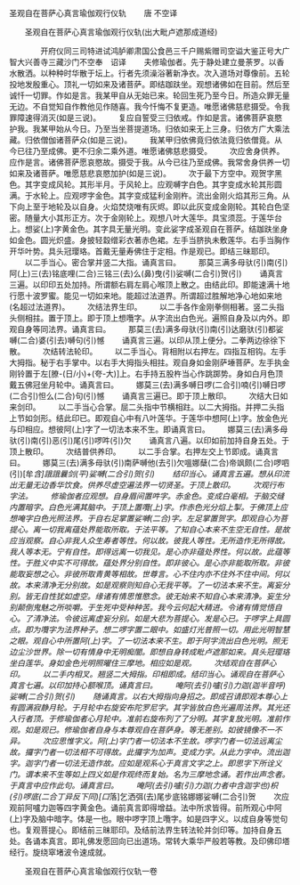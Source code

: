   圣观自在菩萨心真言瑜伽观行仪轨
　　唐 不空译




　　圣观自在菩萨心真言瑜伽观行仪轨(出大毗卢遮那成道经)

　　　　开府仪同三司特进试鸿胪卿肃国公食邑三千户赐紫赠司空谥大鉴正号大广智大兴善寺三藏沙门不空奉　诏译
　　夫修瑜伽者。先于静处建立曼荼罗。以香水散洒。以种种时华散于坛上。行者先须澡浴著新净衣。次入道场对尊像前。五轮投地发殷重心。顶礼一切如来及诸菩萨。即结跏趺坐。观想诸佛如在目前。然后至诚忏一切罪。作如是言。我某甲自从无始已来。轮回生死乃至今日。所造众罪无量无边。不自觉知自作教他见作随喜。我今忏悔不复更造。唯愿诸佛慈悲摄受。令我罪障速得消灭(如是三说)。
　　复应自誓受三归依戒。作如是言。诸佛菩萨哀愍护我。我某甲始从今日。乃至当坐菩提道场。归依如来无上三身。归依方广大乘法藏。归依僧伽诸菩萨众(如是三说)。
　　我某甲归依佛竟归依法竟归依僧竟。从今已往乃至成佛。更不归余二乘外道。唯愿诸佛慈悲摄受。
　　次应舍身供养。应作是言。诸佛菩萨愿哀愍故。摄受于我。从今已往乃至成佛。我常舍身供养一切如来及诸菩萨。唯愿慈悲哀愍加护(如是三说)。
　　次于最下方空中。观贺字黑色。其字变成风轮。其形半月。于风轮上。应观嚩字白色。其字变成水轮其形圆满。于水轮上。应观啰字金色。其字变成猛利金刚杵。流出金刚火焰其形三角。从下向上至于地轮及以自身。火焰焚烧唯有灰烬。即以此灰变成金刚轮。其轮白色坚密。随量大小其形正方。次于金刚轮上。观想八叶大莲华。具宝须蕊。于莲华台上。想娑(上)字黄金色。其字具无量光明。变此娑字成圣观自在菩萨。结跏趺坐身如金色。圆光炽盛。身披轻縠缯彩衣著赤色裙。左手当脐执未敷莲华。右手当胸作开华叶势。具头冠璎珞。首戴无量寿佛住于定相。作是观已。即结三昧耶印。
　　以二手当心。密合掌并竖二大指。诵真言曰。
　　那莫三满多母驮(引)南(引)阿(上)三(去)铭底哩(二合)三铭三(去)么(鼻)曳(引)娑嚩(二合引)贺(引)
　　诵真言三遍。以印印五处加持。所谓额右肩左肩心喉顶上散之。由结此印。即能速满十地行愿十波罗蜜。能见一切如来地。能超过法道界。所谓超过胜解地净心地如来地(名超过法道界)。
　　次结法界生印。
　　以二手各作金刚拳侧相著。竖二头指头侧相拄。置于顶上。即于顶上想囕字。从字流出白色光。遍照自身及以内外。即观自身等同法界。诵真言曰。
　　那莫三(去)满多母驮(引)南(引)达磨驮(引)都娑嚩(二合)婆(引去)嚩句(引)憾
　　诵真言三遍。以印从顶上便分。二拳两边徐徐下散。
　　次结转法轮印。
　　以二手当心。背相附以右押左。四指互相钩。左手大拇指。秘于右手掌中。以右手大拇指头相拄。观自身如金刚萨埵菩萨。左手执金刚铃置于左[膫-(日/小)+(夸-大)]上。右手持五股杵当心作跳踯势。身如白月色顶戴五佛冠坐月轮中。诵真言曰。
　　娜莫三(去)满多嚩日啰(二合引)喃(引)嚩日啰(二合引)怛么(二合)句(引)憾
　　诵真言三遍已。即于顶上散印。
　　次结大日如来剑印。
　　以二手当心合掌。屈二头指中节横相跓。以二大拇指。并押二头指上节如剑形。结此印已。即观自心中有八叶莲华。于莲华中想阿(上)字。放金色光与印相应。想彼阿(上)字了一切法本来不生。即诵真言曰。
　　娜莫三(去)满多母驮(引)南(引)恶(引)尾(引)啰吽(引)欠
　　诵真言八遍。以印如前加持自身五处。于顶上散印。
　　次结普供养印。
　　以二手合掌。右押左交上节即成。诵真言曰。
　　娜莫三(去)满多母驮(引)南萨嚩他(去引)欠嗢娜蘖(二合)帝飒颇(二合)啰呬(引)[牟*含]誐誐曩剑(平)娑嚩(二合引)贺(引)
　　结印当心。诵真言五遍。想从印流出无量无边香华饮食。供养尽虚空遍法界一切贤圣。于顶上散印。
　　次观行布字法。
　　修瑜伽者应观想。自身眉间置吽字。赤金色。变成白毫相。于脑交缝内置暗字。白色光满其脑中。于顶上置囕(上)字。作赤色光分焰上掣。于佛顶上应想唵字白色光照法界。于自右足掌置娑嚩(二合)字。左足掌置贺字。即观自心为菩提心。离一切我离蕴处界能取所取。于法平等。了知自心本来不生空无自性。是故应当观察。自心非我人众生寿者等性。何以故。彼我人等性。无所造作无所得故。我人等本无。宁有自性。即得远离一切我见。是心亦非蕴处界性。何以故。此蕴等性。于胜义中实不可得故。蕴处界分别自性。即非彼心。是心亦非能取所取。非彼能取妄想之心。非彼所取青黄等相故。世尊言。心不住内亦不住外不住中间。何以故。本来清净无分别故。如是观察则知自心无我平等。了一切法本来不生。离妄分别。皆无自性犹如虚空。缘诸有情思惟愍念。彼无始来不知自心本来清净。妄生分别颠倒鬼魅之所啖嚼。于生死中受种种苦。我今云何起大精进。令诸有情觉悟自心。了清净法。令彼远离虚妄分别。如是大悲为菩提心。发是心已。于啰字上具圆点。即为囕字为法界种子。想二啰字置二眼中。如盛灯光普照一切。用此光明智慧之眼。观自心中所置阿(上)字。了一切法本来不生。即于阿字流出白色光明。照无边尘沙世界。除一切有情身中无明痴闇。即想自身转成毗卢遮那如来。具头冠璎珞坐白莲华。身如金色光明照曜住三摩地。相应如是观。
　　次结观自在菩萨心印。
　　以二手内相叉。翘竖二大拇指。印相即成。结印当心。诵观自在菩萨心真言七遍。以印加持心额喉顶。诵真言曰。
　　唵阿(去引)嚧(引)力迦(迦半音呼)娑嚩(二合引)贺(引)
　　随诵真言。以右大拇指向身招之。即成召请即观本尊心上有圆满寂静月轮。于月轮中右旋安布陀罗尼字。其字皆放白色光遍周法界。其光还入行者顶。于修瑜伽者心月轮中。准前右旋布列了了分明。其字复放光明。准前作观。如是观已。修瑜伽者自身与本尊观自在菩萨身。等无差别。如彼镜像不一不异。
　　次应思惟字义。阿(上)字门者一切法本不生故。啰字门者一切法远离尘故。攞字门者一切法相不可得故。此攞字为加声。变成力字。从此力字中。流出迦字。迦字门者一切法无造作故。应如是观系心于真言文字之上。即思字下所诠义门。谓本来不生等如上四义如是作观终而复始。名为三摩地念诵。若作出声念者。于真言中应作此句。诵真言曰。
　　唵阿(去引)嚧(引)力迦(力者中含迦字也)枳(引)啰底(二合丁异反下同)[口*落]乞洒弭(去)尾步底铭娜娜娑嚩(二合引)贺
　　次应观前阿嚧力迦等四字黄金色。诵前真言即得增益。法中所求皆得。前所观心中阿(上)字及脑中暗字。体是一也。眼中啰字顶上囕字。如是四字义。以成自身等觉句也。复观菩提心。即结前三昧耶印。及结前法界生转法轮并剑印等。加持自身五处。各诵本真言。即礼佛发愿回向已出道场。常转大乘华严般若等教。及印佛印塔经行。旋绕窣堵波令速成就。

　　圣观自在菩萨心真言瑜伽观行仪轨一卷


